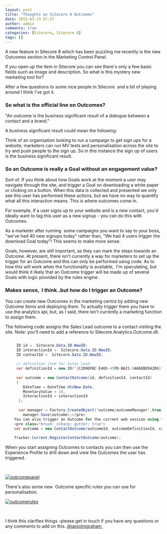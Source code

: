 ```yaml
---
layout: post
title: "Thoughts on Sitecore 8 Outcomes"
date: 2015-03-13 07:37
author: admin
comments: true
categories: [Sitecore, Sitecore 8]
tags: []
---
```

<span class="dropcap">A</span> new feature in Sitecore 8 which has been puzzling me recently is the new Outcomes section in the Marketing Control Panel.

If you open up the item in Sitecore you can see there's only a few basic fields such as image and description. So what is this mystery new marketing tool for?

After a few questions to some nice people in Sitecore  and a bit of playing around I think I've got it.
<!--more-->


### So what is the official line on Outcomes?


"An outcome is the business significant result of a dialogue between a contact and a brand."

A business significant result could mean the following:

Think of an organisation looking to run a campaign to get sign ups for a website; marketers can run MV tests and personalisation across the site to try and push people to the sign up. So in this instance the sign up of users is the business significant result.


### So an Outcome is really a Goal without an engagement value?


Sort of. If you think about how Goals work at the moment a user may navigate through the site, and trigger a Goal on downloading a white paper or clicking on a button. When this data is collected and presented we only see this user has performed these actions, but we have no way to quantify what all this interaction means. This is where outcomes come in.

For example, if a user signs up to your website and is a new contact, you'd ideally want to tag this user as a new signup - you can do this with Outcomes.

As a marketer after running  some campaigns you want to say to your boss, "we've had 40 new signups today" rather than, "We had 4 users trigger the download Goal today"! This seems to make more sense.

Goals, however, are still important, as they can mark the steps towards an Outcome. At present, there isn't currently a way for marketers to set up the trigger for an Outcome and this can only be performed using code. As to how this will work when the functionality is available,  I'm speculating, but would think it likely that an Outcome trigger will be made up of several Goals with logic provided by the rules engine .


### Makes sense,  I think..but how do I trigger an Outcome?


You can create new Outcomes in the marketing centre by adding new Outcome items and deploying them. To actually trigger them you have to use the analytics api, but, as I said, there isn't currently a marketing function to assign them.

The following code assigns the Sales Lead outcome to a contact visiting the site. Note: you'll need to add a reference to Sitecore.Analytics.Outcome.dll.

``` csharp

     ID id =  Sitecore.Data.ID.NewID;
     ID interactionId =  Sitecore.Data.ID.NewID;
     ID contactId =  Sitecore.Data.ID.NewID;
    
     // definition item for Sales Lead
     var definitionId = new ID('{C2D9DFBC-E465-45FD-BA21-0A06EBE942D6}');
    
     var outcome = new ContactOutcome(id, definitionId, contactId)
     {
        DateTime = DateTime.UtcNow.Date,
        MonetaryValue = 10,
        InteractionId = interactionId
      };
    
      var manager = Factory.CreateObject('outcome/outcomeManager',true) as OutcomeManager;
        manager.Save(outcome);</pre>
    You can also trigger an Outcome for the current web session using the Tracker class.
    <pre class="brush: csharp; gutter: true">
    var outcome = new ContactOutcome(outcomeId, outcomeDefinitionId, contactId);
    
    Tracker.Current.RegisterContactOutcome(outcome);
```

When you start assigning Outcomes to contacts you can then use the Experience Profile to drill down and view the Outcomes the user has triggered.

&nbsp;

<a href="http://coreblimey.azurewebsites.net/wp-content/uploads/2015/03/outcomepanel.jpg">![outcomepanel](http://coreblimey.azurewebsites.net/wp-content/uploads/2015/03/outcomepanel.jpg)</a>

There's also some new  Outcome specific rules you can use for personalisation.

<a href="http://coreblimey.azurewebsites.net/wp-content/uploads/2015/03/outcomerules.jpg">![outcomerules](http://coreblimey.azurewebsites.net/wp-content/uploads/2015/03/outcomerules.jpg)</a>

&nbsp;

I think this clarifies things -please get in touch if you have any questions or any comments to add on this. <a href="http://twitter.com/ianjohngraham" target="_blank">@ianjohngraham </a>
